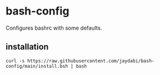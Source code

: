 # bash-config

Configures bashrc with some defaults.

## installation

`curl -s https://raw.githubusercontent.com/jaydabi/bash-config/main/install.bsh | bash`
